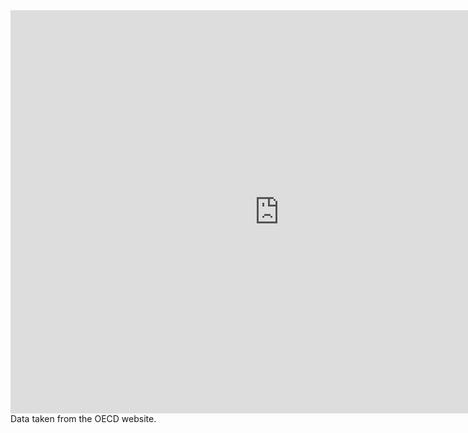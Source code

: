 <iframe src="https://data.oecd.org/chart/6BkM" width="860" height="645" style="border: 0" mozallowfullscreen="true" webkitallowfullscreen="true" allowfullscreen="true"><a href="https://data.oecd.org/chart/6BkM" target="_blank">OECD Chart: General government debt, Total, % of GDP, Annual, 1995 – 2020</a></iframe>
Data taken from the OECD website.
